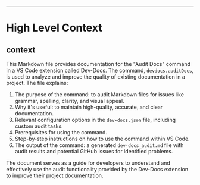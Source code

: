 

  ---
# High Level Context
## context
This Markdown file provides documentation for the "Audit Docs" command in a VS Code extension called Dev-Docs. The command, `devdocs.auditDocs`, is used to analyze and improve the quality of existing documentation in a project. The file explains:

1. The purpose of the command: to audit Markdown files for issues like grammar, spelling, clarity, and visual appeal.
2. Why it's useful: to maintain high-quality, accurate, and clear documentation.
3. Relevant configuration options in the `dev-docs.json` file, including custom audit tasks.
4. Prerequisites for using the command.
5. Step-by-step instructions on how to use the command within VS Code.
6. The output of the command: a generated `dev-docs_audit.md` file with audit results and potential GitHub issues for identified problems.

The document serves as a guide for developers to understand and effectively use the audit functionality provided by the Dev-Docs extension to improve their project documentation.

  